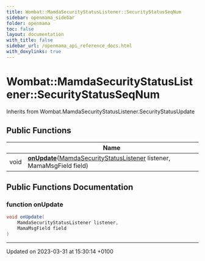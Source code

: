 ```yaml
---
title: Wombat::MamdaSecurityStatusListener::SecurityStatusSeqNum
sidebar: openmama_sidebar
folder: openmama
toc: false
layout: documentation
with_title: false
sidebar_url: /openmama_api_reference_docs.html
with_doxylinks: true
---
```


# Wombat::MamdaSecurityStatusListener::SecurityStatusSeqNum





Inherits from Wombat.MamdaSecurityStatusListener.SecurityStatusUpdate

## Public Functions

|                | Name           |
| -------------- | -------------- |
| void | **[onUpdate](classWombat_1_1MamdaSecurityStatusListener_1_1SecurityStatusSeqNum.html#function-onupdate)**([MamdaSecurityStatusListener](classWombat_1_1MamdaSecurityStatusListener.html) listener, MamaMsgField field) |

## Public Functions Documentation

### function onUpdate

```csharp
void onUpdate(
    MamdaSecurityStatusListener listener,
    MamaMsgField field
)
```


-------------------------------

Updated on 2023-03-31 at 15:30:14 +0100